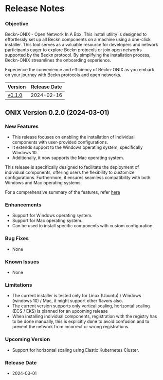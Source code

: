 # Release Notes

### Objective

Beckn-ONIX - Open Network In A Box. This install utility is designed to effortlessly set up all Beckn components on a machine using a one-click installer. This tool serves as a valuable resource for developers and network participants eager to explore Beckn protocols or join open networks supported by the Beckn protocol. By simplifying the installation process, Beckn-ONIX streamlines the onboarding experience.

Experience the convenience and efficiency of Beckn-ONIX as you embark on your journey with Beckn protocols and open networks.

| Version                                                                                    | Release Date |
| ------------------------------------------------------------------------------------------ | ------------ |
| [v0.1.0](https://github.com/beckn/beckn-utilities/blob/main/onix/release/RELEASE_0.1.0.md) | 2024-02-16   |

## ONIX Version 0.2.0 (2024-03-01)

### New Features

- This release focuses on enabling the installation of individual components with user-provided configurations.
- It extends support to the Windows operating system, specifically Windows 10.
- Additionally, it now supports the Mac operating system.

This release is specifically designed to facilitate the deployment of individual components, offering users the flexibility to customize configurations. Furthermore, it ensures seamless compatibility with both Windows and Mac operating systems.

For a comprehensive summary of the features, refer [here](https://github.com/beckn/beckn-utilities/milestone/1?closed=1)

### Enhancements

- Support for Windows operating system.
- Support for Mac operating system.
- Can be used to install specific components with custom configuration.

### Bug Fixes

- None

### Known Issues

- None

### Limitations

- The current installer is tested only for Linux (Ubuntu) / Windows (windows 10) / Mac, it might support other flavors also.
- The current version supports only vertical scaling, horizontal scaling (ECS / EKS) is planned for an upcoming release
- When installing individual components, registration with the registry has to be done manually, this is explicitly done to avoid confusion and to prevent the network from incorrect or wrong registrations.

### Upcoming Version

- Support for horizontal scaling using Elastic Kubernetes Cluster.

### Release Date

- 2024-03-01
